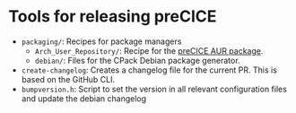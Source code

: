 # Tools for releasing preCICE

- `packaging/`: Recipes for package managers
    - `Arch_User_Repository/`: Recipe for the [preCICE AUR package](https://aur.archlinux.org/packages/precice/).
    - `debian/`: Files for the CPack Debian package generator.
- `create-changelog`: Creates a changelog file for the current PR. This is based on the GitHub CLI.
- `bumpversion.h`: Script to set the version in all relevant configuration files and update the debian changelog
